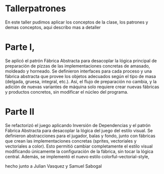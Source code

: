 # Tallerpatrones
En este taller pudimos aplicar los conceptos de la clase, los patrones y demas conceptos, aqui describo mas a detaller
# Parte I, 
Se aplicó el patrón Fábrica Abstracta para desacoplar la lógica principal de preparación de pizzas de las implementaciones concretas de amasado, moldeado y horneado. Se definieron interfaces para cada proceso y una fábrica abstracta que provee los objetos adecuados según el tipo de masa (delgada, gruesa, integral, etc.). Así, el flujo de preparación no cambia, y la adición de nuevas variantes de máquina solo requiere crear nuevas fábricas y productos concretos, sin modificar el núcleo del programa.

# Parte II 
Se refactorizó el juego aplicando Inversión de Dependencias y el patrón Fábrica Abstracta para desacoplar la lógica del juego del estilo visual. Se definieron abstracciones para el jugador, balas y fondo, junto con fábricas que crean las implementaciones concretas (sprites, vectoriales y vectoriales a color). Esto permitió cambiar completamente el estilo visual modificando únicamente la configuración de la fábrica, sin tocar la lógica central. Además, se implementó el nuevo estilo colorful-vectorial-style,

hecho junto a Julian Vasquez y Samuel Sabogal
